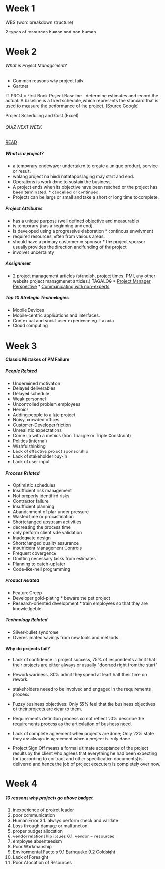 # Week 1

WBS (word breakdown structure)

2 types of resources
human and non-human

# Week 2

###### What is Project Management?
* Common reasons why project fails
* Gartner 

IT PROJ = First Book
Project Baseline - determine estimates and record the actual.
A baseline is a fixed schedule, which represents the standard that is used to measure the performance of the project. (Source Google)

Project Scheduling and Cost (Excel)

###### QUIZ NEXT WEEK 

[READ](http://blog.capterra.com/surprising-project-management-statistics/)

  ##### What is a project?
   * a temporary endewavor undertaken to create a unique product, service or result.
   * walang project na hindi natatapos laging may start and end.
   * Operations is work done to sustain the business.
   * A project ends when its objective have been reached or the project has been terminated.
    * cancelled or continued.
  * Projects can be large or small and take a short or long time to complete. 

  ##### Project Attributes
   * has a unique purpose (well defined objective and measurable)
   * is temporary (has a beginning and end)
   * Is developed using a progressive elaboration
    * continous envolvment
   * required resources, often from various areas.
   * should have a primary customer or sponsor
    * the project sponsor usually provides the direction and funding of the project
   * involves uncertainty
  ##### Assignment
   * 2 project management articles (standish, project times, PMI, any other website project managmenet articles.) TAGALOG
    * [Project Manager Perspective](https://www.projecttimes.com/articles/project-manager-perspective.html)
    * [Communicating with non-experts](https://www.projecttimes.com/articles/communicating-with-qnon-expertsq-a-guide-for-project-managers.html)
  ##### Top 10 Strategic Technologies
   * Mobile Devices
   * Mobile-centric applications and interfaces.
   * Contextual and social user experience eg. Lazada 
   * Cloud computing
   
# Week 3	
  #### Classic Mistakes of PM Failure
  ##### People Related
  * Undermined motivation
   * Delayed deliverables
   * Delayed schedule
  * Weak personnel
  * Uncontrolled problem employees
  * Heroics
  * Adding people to a late project
  * Noisy, crowded offices
  * Customer-Developer friction
  * Unrealistic expectations
   * Come up with a metrics (Iron Triangle or Triple Constraint)
  * Politics (internal)
  * Wishful thinking 
  * Lack of effective project sponsorship
  * Lack of stakeholder buy-in
  * Lack of user input

  ##### Process Related
  * Optimistic schedules
  * Insufficient risk management
   * Not properly identified risks
  * Contractor failure
  * Insufficient planning
  * Abandonment of plan under pressure
  * Wasted time or procastination
  * Shortchanged upstream activities
   * decreasing the process time
   * only perform client side validation
  * Inadequate design
  * Shortchanged quality assurance
  * Insufficient Management Controls
  * Frequent covergence
  * Omitting necessary tasks from estimates
  * Planning to catch-up later
  * Code-like-hell programming
  ##### Product Related
   * Feature Creep
   * Developer gold-plating
    * beware the pet project
   * Research-oriented development
    * train employees so that they are knowledgeble
  ##### Technology Related
   * Silver-bullet syndrome
   * Overestimated savings from new tools and methods
    
#### Why do projects fail?
  * Lack of confidence in project success, 75% of respondents admit that their projects are either always or usually "doomed right from the start"

  * Rework wariness, 80% admit they spend at least half their time on rework.

  * stakeholders neeed to be involved and engaged in the requirements process

  * Fuzzy business objectives: Only 55% feel that the business objectives of their projects are clear to them.

  * Requirements definition process do not reflect 20% describe the requirements process as the articulation of business need.

  * Lack of complete agreement when projects are done; Only 23% state they are always in agreement when a project is truly done.

  * Project Sign Off means a formal ultimate acceptance of the project results by the client who agrees that everything he had been         expecting for (according to contract and other specification documents) is delivered and hence the job of project executers is           completely over now. 
    
    
# Week 4
##### 10 reasons why projects go above budget
  1. inexperience of project leader
  2. poor communication
  3. Human Error
   3.1. always perform check and validate
  4. Loss through damage or malfunction
  5. proper budget allocation
  6. vendor relationship issues
   6.1. vendor = resources
  7. employee absenteesism
  8. Poor Workmanship
  9. Environmental Factors
    9.1 Earhquake
    9.2 Coldsight
  10. Lack of Foresight
  11. Poor Allocation of Resources
		
